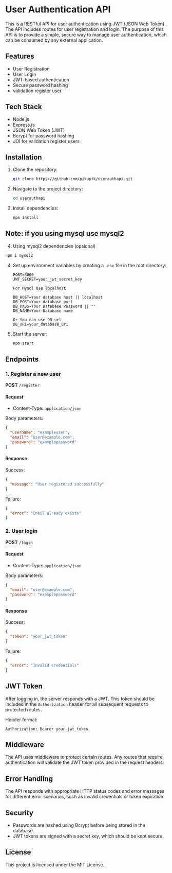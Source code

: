 # User Authentication API

This is a RESTful API for user authentication using JWT (JSON Web Token). The API includes routes for user registration and login. The purpose of this API is to provide a simple, secure way to manage user authentication, which can be consumed by any external application.

## Features
- User Registration
- User Login
- JWT-based authentication
- Secure password hashing
- validation register user

## Tech Stack
- Node.js
- Express.js
- JSON Web Token (JWT)
- Bcrypt for password hashing
- JOI for validation register users

## Installation

1. Clone the repository:
   ```bash
   git clone https://github.com/pikupik/userauthapi.git
   ```
   
2. Navigate to the project directory:
   ```bash
   cd userauthapi
   ```

3. Install dependencies:
   ```bash
   npm install
   ```

## Note: if you using mysql use mysql2
4. Using mysql2 dependencies (opsional)
  ```bash
  npm i mysql2
  ```

4. Set up environment variables by creating a `.env` file in the root directory:
   ```
   PORT=3000
   JWT_SECRET=your_jwt_secret_key
   
   For Mysql Use localhost
   
   DB_HOST=Your database host || localhost
   DB_PORT=Your database port
   DB_PASS=Your Database Password || ""
   DB_NAME=Your Database name
   
   Or You can use DB url
   DB_URI=your_database_uri
   ```

5. Start the server:
   ```bash
   npm start
   ```

## Endpoints

### 1. Register a new user
**POST** `/register`

#### Request
- Content-Type: `application/json`
  
Body parameters:
```json
{
  "username": "exampleuser",
  "email": "user@example.com",
  "password": "examplepassword"
}
```

#### Response
Success:
```json
{
  "message": "User registered successfully"
}
```
Failure:
```json
{
  "error": "Email already exists"
}
```

### 2. User login
**POST** `/login`

#### Request
- Content-Type: `application/json`

Body parameters:
```json
{
  "email": "user@example.com",
  "password": "examplepassword"
}
```

#### Response
Success:
```json
{
  "token": "your_jwt_token"
}
```
Failure:
```json
{
  "error": "Invalid credentials"
}
```

## JWT Token
After logging in, the server responds with a JWT. This token should be included in the `Authorization` header for all subsequent requests to protected routes.

Header format:
```
Authorization: Bearer your_jwt_token
```

## Middleware
The API uses middleware to protect certain routes. Any routes that require authentication will validate the JWT token provided in the request headers.

## Error Handling
The API responds with appropriate HTTP status codes and error messages for different error scenarios, such as invalid credentials or token expiration.

## Security
- Passwords are hashed using Bcrypt before being stored in the database.
- JWT tokens are signed with a secret key, which should be kept secure.

## License
This project is licensed under the MIT License.